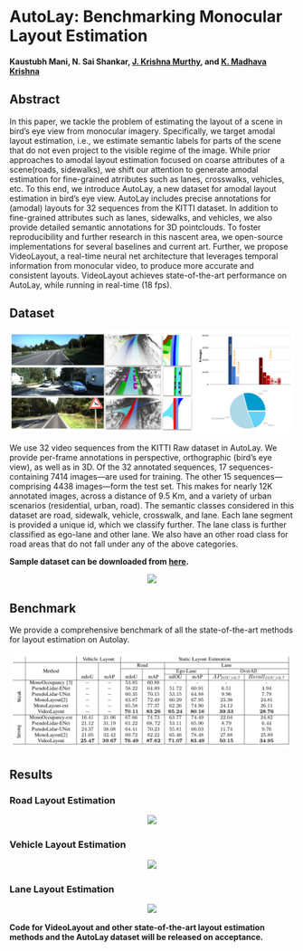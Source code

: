 # AutoLay: Benchmarking Monocular Layout Estimation
#### Kaustubh Mani, N. Sai Shankar, [J. Krishna Murthy](https://krrish94.github.io), and [K. Madhava Krishna](http://robotics.iiit.ac.in)


## Abstract

In this paper, we tackle the problem of estimating the layout of a scene in bird’s eye view from monocular imagery.
Specifically, we target amodal layout estimation, i.e., we estimate semantic labels for parts of the scene that do not even project to the visible regime of the image. While prior approaches to amodal layout estimation focused on coarse attributes of a scene(roads, sidewalks), we shift our attention to generate amodal estimation for fine-grained atrributes such as lanes, crosswalks, vehicles, etc. To this end, we introduce AutoLay, a new dataset for amodal layout estimation in bird’s eye view. AutoLay includes precise annotations for (amodal) layouts for 32 sequences from the KITTI dataset. In addition to fine-grained attributes such as lanes, sidewalks, and vehicles, we also provide detailed semantic annotations for 3D pointclouds. To foster reproducibility and further research in this nascent area, we open-source implementations for several baselines and current art. Further, we propose VideoLayout, a real-time neural net architecture that leverages temporal information from monocular video, to produce more accurate and consistent layouts. VideoLayout achieves state-of-the-art performance on AutoLay, while running in real-time (18 fps).


## Dataset

<p align="center">
    <img src="figs/sample_dataset_3.png" />
</p>

We use 32 video sequences from the KITTI Raw dataset in AutoLay. We provide per-frame annotations
in perspective, orthographic (bird’s eye view), as well as in 3D. Of the 32 annotated sequences, 17 sequences-containing 7414 images—are used for training. The other 15 sequences—comprising 4438 images—form the test set. This makes for nearly 12K annotated images, across a distance of 9.5 Km, and a variety of urban scenarios (residential, urban, road). The semantic classes considered in this dataset are road, sidewalk, vehicle, crosswalk, and lane. Each lane segment is provided a unique id, which we classify further. The lane class is further classified as ego-lane and other lane. We also have an other road class for road areas that do not fall under any of the above categories.

**Sample dataset can be downloaded from [here](https://drive.google.com/file/d/1u7EQJEM9nmDeLuMd4AvcqllJUWOAQ3rS/view?usp=sharing).**



<p align="center">
    <img src="figs/dataset_final.gif" />
</p>



## Benchmark 

We provide a comprehensive benchmark of all the state-of-the-art methods for layout estimation on Autolay. 


<p align="center">
    <img src="figs/autolay_benchmark.png" />
</p>


## Results

### Road Layout Estimation


<p align="center">
    <img src="figs/road01.gif" />
</p>

### Vehicle Layout Estimation


<p align="center">
    <img src="figs/vehicle01.gif" />
</p>

### Lane Layout Estimation

<p align="center">
    <img src="figs/lane01.gif" />
</p>


**Code for VideoLayout and other state-of-the-art layout estimation methods and the AutoLay dataset will be released on acceptance.**
